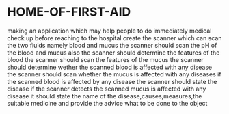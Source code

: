 # HOME-OF-FIRST-AID
making an application which may help people to do immediately medical check up before reaching to the hospital
create the scanner which can scan the two fluids namely blood and mucus
the scanner should scan the pH of the blood and mucus
also the scanner should determine the features of the blood
the scanner should scan the features of the mucus
the scanner should determine wether the scanned blood is affected with any disease
the scanner should scan whether the mucus is affected with any diseases
if the scanned blood is affected by any disease the scanner should state the disease
if the scanner detects the scanned mucus is affected with any disease it should state the name of the disease,causes,measures,the suitable medicine and provide the advice what to be done to the object
